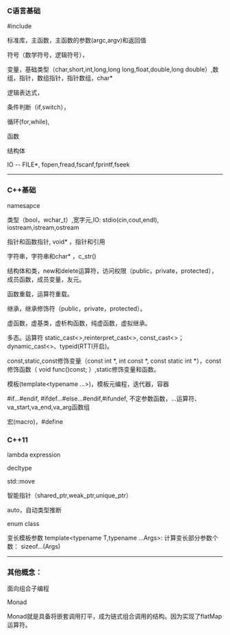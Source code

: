 ### C语言基础

#include

标准库，主函数，主函数的参数(argc,argv)和返回值

符号（数学符号，逻辑符号），

变量，基础类型（char,short,int,long,long long,float,double,long double）,数组，指针，数组指针，指针数组，char*

逻辑表达式，

条件判断（if,switch），

循环(for,while),

函数

结构体

IO -- FILE*, fopen,fread,fscanf,fprintf,fseek

----------
### C++基础

namesapce

类型（bool，wchar_t）,宽字元,IO: stdio(cin,cout,endl), iostream,istream,ostream

指针和函数指针, void* ，指针和引用

字符串，字符串和char* ，c_str()

结构体和类，new和delete运算符，访问权限（public，private，protected），成员函数，成员变量，友元。

函数重载，运算符重载。

继承，继承修饰符（public，private，protected）。

虚函数，虚基类，虚析构函数，纯虚函数，虚拟继承。

多态。运算符 static_cast<>,reinterpret_cast<>, const_cast<>；dynamic_cast<>、typeid(RTTI开启)。

const,static,const修饰变量（const int \*, int const \*, const static int \*），const修饰函数（ void func()const; ）,static修饰变量和函数。

模板(template<typename ...>)，模板元编程，迭代器，容器

#if...#endif, #ifdef...#else...#endif,#ifundef, 不定参数函数，...运算符、va_start,va_end,va_arg函数组

宏(macro)，#define

### C++11

lambda expression

decltype

std::move

智能指针（shared_ptr,weak_ptr,unique_ptr）

auto，自动类型推断

enum class

变长模板参数 template<typename T,typename ...Args>: 计算变长部分参数个数： sizeof...(Args)

-------------------------------------------

### 其他概念：

面向组合子编程

Monad

Monad就是具备将嵌套调用打平，成为链式组合调用的结构。因为实现了flatMap运算符。
